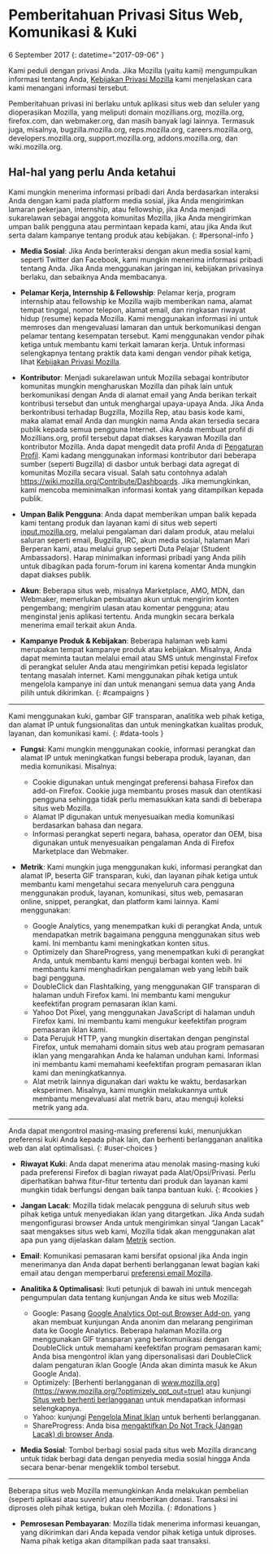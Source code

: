 # Pemberitahuan Privasi Situs Web, Komunikasi & Kuki

6 September 2017
{: datetime="2017-09-06" }

Kami peduli dengan privasi Anda. Jika Mozilla (yaitu kami) mengumpulkan informasi tentang Anda, [Kebijakan Privasi Mozilla](https://www.mozilla.org/privacy/) kami menjelaskan cara kami menangani informasi tersebut.

Pemberitahuan privasi ini berlaku untuk aplikasi situs web dan seluler yang dioperasikan Mozilla, yang meliputi domain mozillians.org, mozilla.org, firefox.com, dan webmaker.org, dan masih banyak lagi lainnya. Termasuk juga, misalnya, bugzilla.mozilla.org, reps.mozilla.org, careers.mozilla.org, developers.mozilla.org, support.mozilla.org, addons.mozilla.org, dan wiki.mozilla.org.

## Hal-hal yang perlu Anda ketahui

Kami mungkin menerima informasi pribadi dari Anda berdasarkan interaksi Anda dengan kami pada platform media sosial, jika Anda mengirimkan lamaran pekerjaan, internship, atau fellowship, jika Anda menjadi sukarelawan sebagai anggota komunitas Mozilla, jika Anda mengirimkan umpan balik pengguna atau permintaan kepada kami, atau jika Anda ikut serta dalam kampanye tentang produk atau kebijakan. 
{: #personal-info }

* **Media Sosial**: Jika Anda berinteraksi dengan akun media sosial kami, seperti Twitter dan Facebook, kami mungkin menerima informasi pribadi tentang Anda. Jika Anda menggunakan jaringan ini, kebijakan privasinya berlaku, dan sebaiknya Anda membacanya.

* **Pelamar Kerja, Internship & Fellowship**: Pelamar kerja, program internship atau fellowship ke Mozilla wajib memberikan nama, alamat tempat tinggal, nomor telepon, alamat email, dan ringkasan riwayat hidup (resume) kepada Mozilla. Kami menggunakan informasi ini untuk memroses dan mengevaluasi lamaran dan untuk berkomunikasi dengan pelamar tentang kesempatan tersebut. Kami menggunakan vendor pihak ketiga untuk membantu kami terkait lamaran kerja. Untuk informasi selengkapnya tentang praktik data kami dengan vendor pihak ketiga, lihat [Kebijakan Privasi Mozilla](https://www.mozilla.org/privacy/).

* **Kontributor**: Menjadi sukarelawan untuk Mozilla sebagai kontributor komunitas mungkin mengharuskan Mozilla dan pihak lain untuk berkomunikasi dengan Anda di alamat email yang Anda berikan terkait kontribusi tersebut dan untuk menghargai upaya-upaya Anda. Jika Anda berkontribusi terhadap Bugzilla, Mozilla Rep, atau basis kode kami, maka alamat email Anda dan mungkin nama Anda akan tersedia secara publik kepada semua pengguna Internet. Jika Anda membuat profil di Mozillians.org, profil tersebut dapat diakses karyawan Mozilla dan kontributor Mozilla. Anda dapat mengedit data profil Anda di [Pengaturan Profil](https://mozillians.org/user/edit). Kami kadang menggunakan informasi kontributor dari beberapa sumber (seperti Bugzilla) di dasbor untuk berbagi data agregat di komunitas Mozilla secara visual. Salah satu contohnya adalah <https://wiki.mozilla.org/Contribute/Dashboards>. Jika memungkinkan, kami mencoba meminimalkan informasi kontak yang ditampilkan kepada publik.

* **Umpan Balik Pengguna**: Anda dapat memberikan umpan balik kepada kami tentang produk dan layanan kami di situs web seperti [input.mozilla.org](https://input.mozilla.org/), melalui pengalaman dari dalam produk, atau melalui saluran seperti email, Bugzilla, IRC, akun media sosial, halaman Mari Berperan kami, atau melalui grup seperti Duta Pelajar (Student Ambassadors). Harap minimalkan informasi pribadi yang Anda pilih untuk dibagikan pada forum-forum ini karena komentar Anda mungkin dapat diakses publik.

* **Akun**: Beberapa situs web, misalnya Marketplace, AMO, MDN, dan Webmaker, memerlukan pembuatan akun untuk mengirim konten pengembang; mengirim ulasan atau komentar pengguna; atau menginstal jenis aplikasi tertentu.  Anda mungkin secara berkala menerima email terkait akun Anda.

* **Kampanye Produk & Kebijakan**: Beberapa halaman web kami merupakan tempat kampanye produk atau kebijakan. Misalnya, Anda dapat meminta tautan melalui email atau SMS untuk menginstal Firefox di perangkat seluler Anda atau mengirimkan petisi kepada legislator tentang masalah internet. Kami menggunakan pihak ketiga untuk mengelola kampanye ini dan untuk menangani semua data yang Anda pilih untuk dikirimkan.
{: #campaigns }

---------------------------------------

Kami menggunakan kuki, gambar GIF transparan, analitika web pihak ketiga, dan alamat IP untuk fungsionalitas dan untuk meningkatkan kualitas produk, layanan, dan komunikasi kami. 
{: #data-tools }

* **Fungsi**: Kami mungkin menggunakan cookie, informasi perangkat dan alamat IP untuk meningkatkan fungsi beberapa produk, layanan, dan media komunikasi. Misalnya:
    * Cookie digunakan untuk mengingat preferensi bahasa Firefox dan add-on Firefox. Cookie juga membantu proses masuk dan otentikasi pengguna sehingga tidak perlu memasukkan kata sandi di beberapa situs web Mozilla.  
    * Alamat IP digunakan untuk menyesuaikan media komunikasi berdasarkan bahasa dan negara.  
    * Informasi perangkat seperti negara, bahasa, operator dan OEM, bisa digunakan untuk menyesuaikan pengalaman Anda di Firefox Marketplace dan Webmaker.

* **Metrik**: Kami mungkin juga menggunakan kuki, informasi perangkat dan alamat IP, beserta GIF transparan, kuki, dan layanan pihak ketiga untuk membantu kami mengetahui secara menyeluruh cara pengguna menggunakan produk, layanan, komunikasi, situs web, pemasaran online, snippet, perangkat, dan platform kami lainnya. Kami menggunakan:
    * Google Analytics, yang menempatkan kuki di perangkat Anda, untuk mendapatkan metrik bagaimana pengguna menggunakan situs web kami.      Ini membantu kami meningkatkan konten situs.  
    * Optimizely dan ShareProgress, yang menempatkan kuki di perangkat Anda, untuk membantu kami menguji berbagai konten web.  Ini membantu kami menghadirkan     pengalaman web yang lebih baik bagi pengguna.
    * DoubleClick dan Flashtalking, yang menggunakan GIF transparan di halaman unduh Firefox kami.  Ini membantu kami mengukur keefektifan program     pemasaran iklan kami.
    * Yahoo Dot Pixel, yang menggunakan JavaScript di halaman unduh Firefox kami. Ini membantu kami mengukur keefektifan program pemasaran iklan kami. 
    * Data Perujuk HTTP, yang mungkin disertakan dengan penginstal Firefox, untuk memahami domain situs web atau program pemasaran iklan yang mengarahkan Anda ke halaman unduhan kami. Informasi ini membantu kami memahami keefektifan program pemasaran iklan kami dan meningkatkannya.
    * Alat metrik lainnya digunakan dari waktu ke waktu, berdasarkan eksperimen. Misalnya, kami mungkin melakukannya untuk membantu mengevaluasi alat metrik baru, atau menguji koleksi metrik yang ada.

---------------------------------------

Anda dapat mengontrol masing-masing preferensi kuki, menunjukkan preferensi kuki Anda kepada pihak lain, dan berhenti berlangganan analitika web dan alat optimalisasi. 
{: #user-choices }

* **Riwayat Kuki**: Anda dapat menerima atau menolak masing-masing kuki pada preferensi Firefox di bagian riwayat pada Alat/Opsi/Privasi. Perlu diperhatikan bahwa fitur-fitur tertentu dari produk dan layanan kami mungkin tidak berfungsi dengan baik tanpa bantuan kuki.
{: #cookies }

* **Jangan Lacak**: Mozilla tidak melacak pengguna di seluruh situs web pihak ketiga untuk menyediakan iklan yang ditargetkan. Jika Anda sudah mengonfigurasi browser Anda untuk mengirimkan sinyal “Jangan Lacak” saat mengakses situs web kami, Mozilla tidak akan menggunakan alat apa pun yang dijelaskan dalam [Metrik](#data-tools) section.

* **Email**: Komunikasi pemasaran kami bersifat opsional jika Anda ingin menerimanya dan Anda dapat berhenti berlangganan lewat bagian kaki email atau dengan memperbarui [preferensi email Mozilla](https://www.mozilla.org/newsletter/recovery/).

* **Analitika & Optimalisasi**: Ikuti petunjuk di bawah ini untuk mencegah pengumpulan data tentang kunjungan Anda ke situs web Mozilla:
    *  Google: Pasang [Google Analytics Opt-out Browser Add-on](https://tools.google.com/dlpage/gaoptout), yang akan membuat kunjungan Anda anonim dan melarang pengiriman data ke Google Analytics. Beberapa halaman Mozilla.org menggunakan GIF transparan yang berkomunikasi dengan DoubleClick untuk memahami keefektifan program pemasaran kami; Anda bisa mengontrol iklan yang dipersonalisasi dari DoubleClick dalam pengaturan iklan Google (Anda akan diminta masuk ke Akun Google Anda).
    *  Optimizely: [Berhenti berlangganan di www.mozilla.org](https://www.mozilla.org/?optimizely_opt_out=true) atau kunjungi [Situs web berhenti berlangganan](https://www.optimizely.com/opt_out) untuk mendapatkan informasi selengkapnya.
    *  Yahoo: kunjungi [Pengelola Minat Iklan](https://aim.yahoo.com/aim/us/en/optout/) untuk berhenti berlangganan.
    *  ShareProgress: Anda bisa [mengaktifkan Do Not Track (Jangan Lacak) di browser Anda](https://support.mozilla.org/kb/how-do-i-turn-do-not-track-feature).

* **Media Sosial**: Tombol berbagi sosial pada situs web Mozilla dirancang untuk tidak berbagi data dengan penyedia media sosial hingga Anda secara benar-benar mengeklik tombol tersebut.

---------------------------------------

Beberapa situs web Mozilla memungkinkan Anda melakukan pembelian (seperti aplikasi atau suvenir) atau memberikan donasi. Transaksi ini diproses oleh pihak ketiga, bukan oleh Mozilla. 
{: #donations }

* **Pemrosesan Pembayaran**: Mozilla tidak menerima informasi keuangan, yang dikirimkan dari Anda kepada vendor pihak ketiga untuk diproses. Nama pihak ketiga akan ditampilkan pada saat transaksi.
